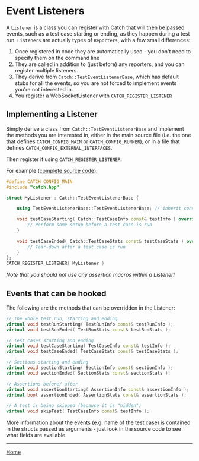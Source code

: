 <a id="top"></a>
# Event Listeners

A `Listener` is a class you can register with Catch that will then be passed events,
such as a test case starting or ending, as they happen during a test run.
`Listeners` are actually types of `Reporters`, with a few small differences:
 
1. Once registered in code they are automatically used - you don't need to specify them on the command line
2. They are called in addition to (just before) any reporters, and you can register multiple listeners.
3. They derive from `Catch::TestEventListenerBase`, which has default stubs for all the events,
so you are not forced to implement events you're not interested in.
4. You register a WebSocketListener with `CATCH_REGISTER_LISTENER`


## Implementing a Listener
Simply derive a class from `Catch::TestEventListenerBase` and implement the methods you are interested in, either in
the main source file (i.e. the one that defines `CATCH_CONFIG_MAIN` or `CATCH_CONFIG_RUNNER`), or in a
file that defines `CATCH_CONFIG_EXTERNAL_INTERFACES`.

Then register it using `CATCH_REGISTER_LISTENER`.

For example ([complete source code](../examples/210-Evt-EventListeners.cpp)):

```c++
#define CATCH_CONFIG_MAIN
#include "catch.hpp"

struct MyListener : Catch::TestEventListenerBase {

    using TestEventListenerBase::TestEventListenerBase; // inherit constructor

    void testCaseStarting( Catch::TestCaseInfo const& testInfo ) override {
        // Perform some setup before a test case is run
    }
    
    void testCaseEnded( Catch::TestCaseStats const& testCaseStats ) override {
        // Tear-down after a test case is run
    }
};
CATCH_REGISTER_LISTENER( MyListener )
```

_Note that you should not use any assertion macros within a Listener!_ 

## Events that can be hooked

The following are the methods that can be overridden in the Listener:

```c++
// The whole test run, starting and ending
virtual void testRunStarting( TestRunInfo const& testRunInfo );
virtual void testRunEnded( TestRunStats const& testRunStats );

// Test cases starting and ending
virtual void testCaseStarting( TestCaseInfo const& testInfo );
virtual void testCaseEnded( TestCaseStats const& testCaseStats );

// Sections starting and ending
virtual void sectionStarting( SectionInfo const& sectionInfo );
virtual void sectionEnded( SectionStats const& sectionStats );

// Assertions before/ after
virtual void assertionStarting( AssertionInfo const& assertionInfo );
virtual bool assertionEnded( AssertionStats const& assertionStats );

// A test is being skipped (because it is "hidden")
virtual void skipTest( TestCaseInfo const& testInfo );
```

More information about the events (e.g. name of the test case) is contained in the structs passed as arguments -
just look in the source code to see what fields are available. 

---

[Home](Readme.md#top)
